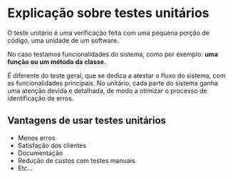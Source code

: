 # Explicação sobre testes unitários

O teste unitário é uma verificação feita com uma pequena porção de código, uma unidade de um software.

No caso testamos funcionalidades do sistema, como por exemplo: **uma função ou um método da classe.**

É diferente do teste geral, que se dedica a atestar o fluxo do sistema, com as funcionalidades principais. No unitário, cada parte do sistema ganha uma atenção devida e detalhada, de modo a otimizar o processo de identificação de erros.

## Vantagens de usar testes unitários

- Menos erros
- Satisfação dos clientes
- Documentação
- Redução de custos com testes manuais
- Etc...
